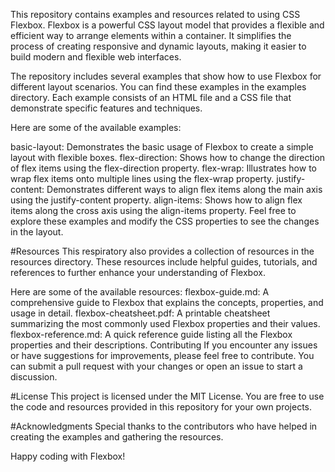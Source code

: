 This repository contains examples and resources related to using CSS Flexbox. Flexbox is a powerful CSS layout model that provides a flexible and efficient way to arrange elements within a container. It simplifies the process of creating responsive and dynamic layouts, making it easier to build modern and flexible web interfaces.

The repository includes several examples that show how to use Flexbox for different layout scenarios. You can find these examples in the examples directory. Each example consists of an HTML file and a CSS file that demonstrate specific features and techniques.

Here are some of the available examples:

basic-layout: Demonstrates the basic usage of Flexbox to create a simple layout with flexible boxes. flex-direction: Shows how to change the direction of flex items using the flex-direction property. flex-wrap: Illustrates how to wrap flex items onto multiple lines using the flex-wrap property. justify-content: Demonstrates different ways to align flex items along the main axis using the justify-content property. align-items: Shows how to align flex items along the cross axis using the align-items property. Feel free to explore these examples and modify the CSS properties to see the changes in the layout.

#Resources
This respiratory also  provides a collection of resources in the resources directory. These resources include helpful guides, tutorials, and references to further enhance your understanding of Flexbox.

Here are some of the available resources:
flexbox-guide.md: A comprehensive guide to Flexbox that explains the concepts, properties, and usage in detail. flexbox-cheatsheet.pdf: A printable cheatsheet summarizing the most commonly used Flexbox properties and their values. flexbox-reference.md: A quick reference guide listing all the Flexbox properties and their descriptions. Contributing If you encounter any issues or have suggestions for improvements, please feel free to contribute. You can submit a pull request with your changes or open an issue to start a discussion.

#License
This project is licensed under the MIT License. You are free to use the code and resources provided in this repository for your own projects.

#Acknowledgments
Special thanks to the contributors who have helped in creating the examples and gathering the resources.

Happy coding with Flexbox!